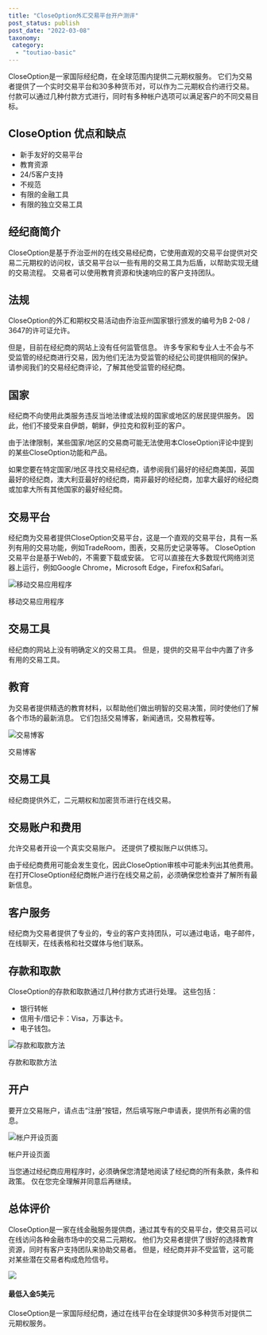 ```yaml
---
title: "CloseOption外汇交易平台开户测评"
post_status: publish
post_date: "2022-03-08"
taxonomy:
 category: 
  - "toutiao-basic"
---
```


CloseOption是一家国际经纪商，在全球范围内提供二元期权服务。 它们为交易者提供了一个实时交易平台和30多种货币对，可以作为二元期权合约进行交易。 付款可以通过几种付款方式进行，同时有多种帐户选项可以满足客户的不同交易目标。

## CloseOption 优点和缺点
- 新手友好的交易平台
- 教育资源
- 24/5客户支持
- 不规范
- 有限的金融工具
- 有限的独立交易工具


## 经纪商简介

CloseOption是基于乔治亚州的在线交易经纪商，它使用直观的交易平台提供对交易二元期权的访问权，该交易平台以一些有用的交易工具为后盾，以帮助实现无缝的交易流程。 交易者可以使用教育资源和快速响应的客户支持团队。

## 法规

CloseOption的外汇和期权交易活动由乔治亚州国家银行颁发的编号为B 2-08 / 3647的许可证允许。

但是，目前在经纪商的网站上没有任何监管信息。 许多专家和专业人士不会与不受监管的经纪商进行交易，因为他们无法为受监管的经纪公司提供相同的保护。 请参阅我们的交易经纪商评论，了解其他受监管的经纪商。

## 国家

经纪商不向使用此类服务​​违反当地法律或法规的国家或地区的居民提供服务。 因此，他们不接受来自伊朗，朝鲜，伊拉克和叙利亚的客户。

由于法律限制，某些国家/地区的交易商可能无法使用本CloseOption评论中提到的某些CloseOption功能和产品。

如果您要在特定国家/地区寻找交易经纪商，请参阅我们最好的经纪商美国，英国最好的经纪商，澳大利亚最好的经纪商，南非最好的经纪商，加拿大最好的经纪商或加拿大所有其他国家的最好经纪商。

## 交易平台

经纪商为交易者提供CloseOption交易平台，这是一个直观的交易平台，具有一系列有用的交易功能，例如TradeRoom，图表，交易历史记录等等。 CloseOption交易平台是基于Web的，不需要下载或安装。 它可以直接在大多数现代网络浏览器上运行，例如Google Chrome，Microsoft Edge，Firefox和Safari。

![移动交易应用程序](https://cdn.fendou.la/funstoutiao/2020/11/CloseOption-Review-Mobile-Trading-App.png "移动交易应用程序")

移动交易应用程序

## 交易工具

经纪商的网站上没有明确定义的交易工具。 但是，提供的交易平台中内置了许多有用的交易工具。

## 教育

为交易者提供精选的教育材料，以帮助他们做出明智的交易决策，同时使他们了解各个市场的最新消息。 它们包括交易博客，新闻通讯，交易教程等。

![交易博客](https://cdn.fendou.la/funstoutiao/2020/11/CloseOption-Review-Blogs-1024x684.jpg "交易博客")

交易博客

## 交易工具

经纪商提供外汇，二元期权和加密货币进行在线交易。

## 交易账户和费用

允许交易者开设一个真实交易账户。 还提供了模拟账户以供练习。

由于经纪商费用可能会发生变化，因此CloseOption审核中可能未列出其他费用。 在打开CloseOption经纪商帐户进行在线交易之前，必须确保您检查并了解所有最新信息。

## 客户服务

经纪商为交易者提供了专业的，专业的客户支持团队，可以通过电话，电子邮件，在线聊天，在线表格和社交媒体与他们联系。

## 存款和取款

CloseOption的存款和取款通过几种付款方式进行处理。 这些包括：
- 银行转帐
- 信用卡/借记卡：Visa，万事达卡。
- 电子钱包。

![存款和取款方法](https://cdn.fendou.la/funstoutiao/2020/11/CloseOption-Review-Deposit-and-Withdrawal-Methods.jpg "存款和取款方法")

存款和取款方法

## 开户

要开立交易账户，请点击“注册”按钮，然后填写账户申请表，提供所有必需的信息。

![帐户开设页面](https://cdn.fendou.la/funstoutiao/2020/11/CloseOption-Review-Account-Opening-Page.jpg "帐户开设页面")

帐户开设页面

当您通过经纪商应用程序时，必须确保您清楚地阅读了经纪商的所有条款，条件和政策。 仅在您完全理解并同意后再继续。

## 总体评价

CloseOption是一家在线金融服务提供商，通过其专有的交易平台，使交易员可以在线访问各种金融市场中的交易二元期权。 他们为交易者提供了很好的选择教育资源，同时有客户支持团队来协助交易者。 但是，经纪商并非不受监管，这可能对某些潜在交易者构成危险信号。

![](https://cdn.fendou.la/funstoutiao/2020/11/CloseOption-Logo.png)

#### 最低入金5美元

CloseOption是一家国际经纪商，通过在线平台在全球提供30多种货币对提供二元期权服务。
